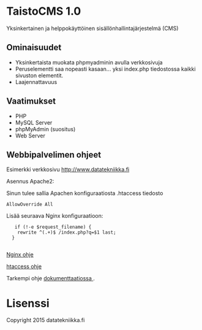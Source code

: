 <h1> TaistoCMS 1.0 </h1>


Yksinkertainen ja helppokäyttöinen sisällönhallintajärjestelmä (CMS)


<h2> Ominaisuudet </h2>

* Yksinkertaista muokata phpmyadminin avulla verkkosivuja
* Peruselementti saa nopeasti kasaan... yksi index.php tiedostossa kaikki sivuston elementit.
* Laajennattavuus

<h2> Vaatimukset </h2>


* PHP
* MySQL Server
* phpMyAdmin (suositus)
* Web Server

<h2> Webbipalvelimen ohjeet </h2>


Esimerkki verkkosivu http://www.datatekniikka.fi

Asennus Apache2:

Sinun tulee sallia Apachen konfiguraatiosta .htaccess tiedosto

  ```
  AllowOverride All
```
  

Lisää seuraava Nginx konfiguraatioon:
```
   if (!-e $request_filename) {
    rewrite ^(.+)$ /index.php?q=$1 last;
  }
  
```
<a href="http://helenius.dy.fi/taisto/index.php/Nginx"> Nginx ohje </a>

<a href="http://helenius.dy.fi/taisto/index.php/Apache2#.htaccess"> htaccess ohje</a>

Tarkempi ohje <a href="https://github.com/Datatekniikka/TaistoCMS/blob/master/documentation.md"> dokumenttaatiossa </a>.
  
Lisenssi
==============  

Copyright 2015 datatekniikka.fi


